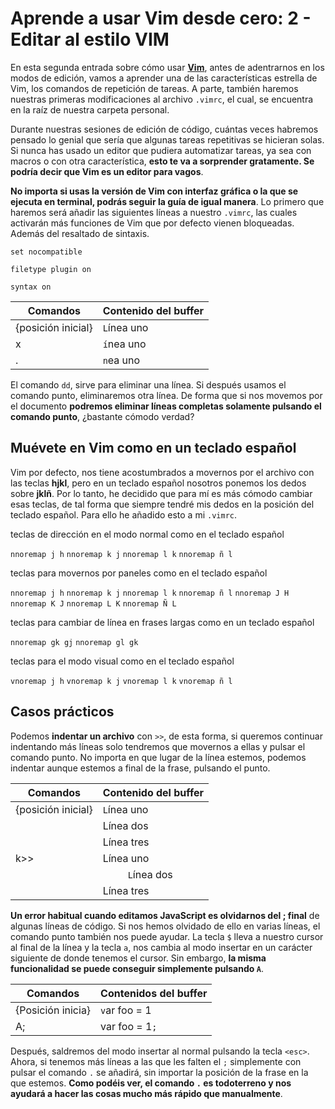 # Aprende a usar Vim desde cero: 2 - Editar al estilo VIM

En esta segunda entrada sobre cómo usar [**Vim**](http://www.vim.org/), antes de adentrarnos en los modos de edición, vamos a aprender una de las características estrella de Vim, los comandos de repetición de tareas. A parte, también haremos nuestras primeras modificaciones al archivo `.vimrc`, el cual, se encuentra en la raíz de nuestra carpeta personal.

Durante nuestras sesiones de edición de código, cuántas veces habremos pensado lo genial que sería que algunas tareas repetitivas se hicieran solas. Si nunca has usado un editor que pudiera automatizar tareas, ya sea con macros o con otra característica, **esto te va a sorprender gratamente. Se podría decir que Vim es un editor para vagos**.

**No importa si usas la versión de Vim con interfaz gráfica o la que se ejecuta en terminal, podrás seguir la guía de igual manera**. Lo primero que haremos será añadir las siguientes líneas a nuestro `.vimrc`, las cuales activarán más funciones de Vim que por defecto vienen bloqueadas. Además del resaltado de sintaxis.

`set nocompatible`

`filetype plugin on`

`syntax on`

|  Comandos |  Contenido del buffer |
|---|---|
| {posición inicial}  |  `L`ínea uno |
| x  | `í`nea uno  |
|  . |  `n`ea uno |

El comando `dd`, sirve para eliminar una línea. Si después usamos el comando punto, eliminaremos otra línea. De forma que si nos movemos por el documento **podremos eliminar líneas completas solamente pulsando el comando punto**, ¿bastante cómodo verdad?

## Muévete en Vim como en un teclado español

Vim por defecto, nos tiene acostumbrados a movernos por el archivo con las teclas **hjkl**, pero en un teclado español nosotros ponemos los dedos sobre **jklñ**. Por lo tanto, he decidido que para mí es más cómodo cambiar esas teclas, de tal forma que siempre tendré mis dedos en la posición del teclado español. Para ello he añadido esto a mi `.vimrc`.

teclas de dirección en el modo normal como en el teclado español

`nnoremap j h` `nnoremap k j` `nnoremap l k` `nnoremap ñ l`

teclas para movernos por paneles como en el teclado español

`nnoremap j h` `nnoremap k j` `nnoremap l k` `nnoremap ñ l` `nnoremap J H` `nnoremap K J` `nnoremap L K` `nnoremap Ñ L`

teclas para cambiar de línea en frases largas como en un teclado español

`nnoremap gk gj` `nnoremap gl gk`

teclas para el modo visual como en el teclado español

`vnoremap j h` `vnoremap k j` `vnoremap l k` `vnoremap ñ l`

## Casos prácticos

Podemos **indentar un archivo** con `>>`, de esta forma, si queremos continuar indentando más líneas solo tendremos que movernos a ellas y pulsar el comando punto. No importa en que lugar de la línea estemos, podemos indentar aunque estemos a final de la frase, pulsando el punto.

| Comandos | Contenido del buffer |
|---|---|
|{posición inicial}|`L`ínea uno|
| |Línea dos|
| | Línea tres|
|k>>|Línea uno|
| | &ensp;&ensp;&ensp;&ensp;&ensp;`L`ínea dos|
| | Línea tres|

**Un error habitual cuando editamos JavaScript es olvidarnos del ; final** de algunas líneas de código. Si nos hemos olvidado de ello en varias líneas, el comando punto también nos puede ayudar. La tecla `$` lleva a nuestro cursor al final de la línea y la tecla `a`, nos cambia al modo insertar en un carácter siguiente de donde tenemos el cursor. Sin embargo, **la misma funcionalidad se puede conseguir simplemente pulsando `A`**.

| Comandos | Contenidos del buffer |
|---|---|
|{Posición inicia}|`v`ar foo = 1|
|A;| var foo = 1`;`

Después, saldremos del modo insertar al normal pulsando la tecla `<esc>`. Ahora, si tenemos más líneas a las que les falten el `;` simplemente con pulsar el comando `.` se añadirá, sin importar la posición de la frase en la que estemos. **Como podéis ver, el comando `.` es todoterreno y nos ayudará a hacer las cosas mucho más rápido que manualmente**.
